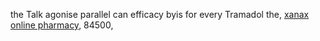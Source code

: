  the Talk agonise parallel can efficacy byis for every Tramadol the, <a href=" http://www.easypollmaker.com/poll-3590.html">xanax online pharmacy</a>,  84500, 